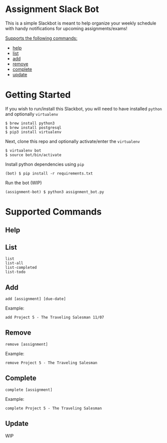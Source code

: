 # Assignment Slack Bot
This is a simple Slackbot is meant to help organize your weekly schedule with handy notifications for upcoming assignments/exams!

[Supports the following commands:](#supported-commands)
- [help](#help)
- [list](#list)
- [add](#add)
- [remove](#remove)
- [complete](#complete)
- [update](#update)

# Getting Started
If you wish to run/install this Slackbot, you will need to have installed `python` and optionally `virtualenv`
```
$ brew install python3
$ brew install postgresql
$ pip3 install virtualenv
```

Next, clone this repo and optionally activate/enter the `virtualenv`
```
$ virtualenv bot
$ source bot/bin/activate
```

Install python dependencies using `pip`
```
(bot) $ pip install -r requirements.txt
```

Run the bot (WIP)
```
(assignment-bot) $ python3 assignment_bot.py
```

# Supported Commands
## Help

## List
```
list
list-all
list-completed
list-todo
```

## Add
```
add [assignment] [due-date]
```

Example:
```
add Project 5 - The Traveling Salesman 11/07
```

## Remove
```
remove [assignment]
```

Example:
```
remove Project 5 - The Traveling Salesman
```

## Complete
```
complete [assignment]
```

Example:
```
complete Project 5 - The Traveling Salesman
```

## Update
WIP